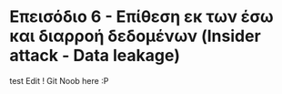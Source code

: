 # Επεισόδιο 6 - Επίθεση εκ των έσω και διαρροή δεδομένων (Insider attack - Data leakage)
test Edit ! Git Noob here :P
